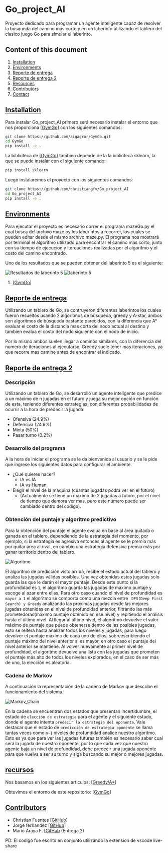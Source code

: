 # Go_project_AI
Proyecto dedicado para programar un agente inteligente capaz de resolver la busqueda del camino mas corto y en un laberinto utilizando el tablero del clasico juego Go para simular el laberinto.


## Content of this document

1. <a href="#installation">Installation</a>
2. <a href="#environments">Environments</a>
3. <a href="#Reporte_entrega">Reporte de entrega</a>
4. <a href="#Reporte_entrega_2">Reporte de entrega 2</a>
5. <a href="#resources">Resources</a>
6. <a href="#contributors">Contributors</a>
7. <a href="#contact">Contact</a>

<a href="#installation"><h2>Installation</h2></a>

Para instalar Go_project_AI primero será necesario instalar el entorno que nos proporciona [[GymGo](https://github.com/aigagror/GymGo)] con los siguientes comandos:
```bash
git clone https://github.com/aigagror/GymGo.git
cd GymGo
pip install -e .
```

La biblioteca de [[GymGo](https://github.com/aigagror/GymGo)] tambien depende de la la biblioteca sklearn, la que se puede instalar con el siguiente comando:
```bash
pip install sklearn
```

Luego instalaremos el proyecto con los siguientes comandos:
```bash
git clone https://github.com/christiangfv/Go_project_AI
cd Go_project_AI
pip install -e .
``` 


<a href="#Ejecucion"><h2>Environments</h2></a>

Para ejecutar el proyecto es necesario correr el programa mazeGo.py el cual busca del archivo maze.py los laberintos a recorrer, los cuales se pueden editar desde el mismo archivo maze.py.
El programa nos mostrará por terminal el algoritmo utilizado para encontrar el camino mas corto, junto con su tiempo de ejecucion y itereaciones realizadas por el algoritmo y el costo del camino encontrado.

Uno de los resultados que se pueden obtener del laberinto 5 es el siguiente:

![Resultados de laberinto 5](images/terminal.png)
![laberinto 5](images/lab5.png)


1. [[GymGo](https://github.com/aigagror/GymGo)]

<a href="#Reporte_entrega"><h2>Reporte de entrega</h2></a>

Utilizando un tablero de Go, se contruyeron diferentes laberintos los cuales fueron resueltos usando 2 algoritmos de búsqueda,
greedy y A-star, ambos son algoritmos de búsqueda bastante parecidos, con la diferencia que A* evaluar el costo de la distancia 
mas corta del nodo actual al destino y tambien evalua el costo del nodo siguiente 
con el nodo de inicio.

Por lo mismo ambos suelen llegar a caminos similares, con la diferencia del numero de iteraciones al ejecutarse, Greedy suele tener
mas iteraciones, ya que recorre mas camino antes de encontrar el indicado.

<a href="#Reporte_entrega_2"><h2>Reporte de entrega 2</h2></a>

### Descripción
Utilizando un tablero de Go, se desarrolló un agente inteligente que predice a un máximo de n jugadas en el futuro y juega su mejor opción en función de esta, teniendo diferentes estrategias, con diferentes probabilidades de ocurrir a la hora de predecir la jugada:
- Ofensiva (24.9%)
- Defensiva (24.9%)
- Mixta (50%)
- Pasar turno (0.2%)

### Desarrollo del programa
A la hora de iniciar el programa se le da bienvenida al usuario y se le pide que ingrese los siguientes datos para configurar el ambiente.
- ¿Qué quieres hacer?
    - IA vs IA
    - IA vs Human
- Elegir el nivel de la maquina (cuantas jugadas podrá ver en el futuro)
    - (Actualmente se tiene un maximo de 2 jugadas a futuro, por el nivel de tiempo que demora ver mas, pero este número puede ser cambiado dentro del código).

### Obtención del puntaje y algoritmo predictivo
Para la obtención del puntaje el agente evalua en base al área quitada o ganada en el tablero, dependiendo de la estrategía del momento,  por ejemplo, si la estrategia es agresiva entonces al agente se le premia más por quitar área al rival, en cambio una estrategia defensiva premia más por ganar territorio dentro del tablero.

![Algoritmo](images/prediction_algorithm.png)

El algoritmo de predicción visto arriba, recibe el estado actual del tablero y analiza las jugadas válidas posibles. Una vez obtenidas estas jugadas solo guarda las que le darán el mayor puntaje. Desde este punto si la profundidad es `1`, el algoritmo guarda las jugadas de máximo puntaje y escoge al azar entre ellas. Para otro caso cuando el nivel de profundidad es `mayor a 1` el algoritmo se comporta como una mezcla entre ` DFS(Deep First Search) y Greedy` analizando las proximas jugadas desde las mejores jugadas obtenidas en el nivel de profundidad anterior, filtrando las más prometedoras(máximo puntaje obtenido en ese nivel) y repitiendo el análisis hasta el último nivel. Al llegar al último nivel, el algoritmo devuelve el valor máximo de puntaje que puede obtenerse dentro de las posibles jugadas, esto se reitera hasta analizar todos los niveles y jugadas, para luego devolver el puntaje máximo de cada uno de ellos, sobreescribiendo el puntaje máximo del nivel anterior si es mayor, en otro caso el puntaje del nivel anterior se mantiene. Al volver nuevamente al primer nivel de profundidad, el algoritmo devuelve una lista con las jugadas que prometen el puntaje más alto de todos los niveles explorados, en el caso de ser más de uno, la elección es aleatoria.

### Cadena de Markov

A continuación la representación de la cadena de Markov que describe el funcionamiento del sistema.

![Markov_Chain](images/cadena_markov_go.png)

En la cadena se encuentran dos estados que presentan incertidumbre, el estado de `elección de estrategia` para el agente y el siguiente estado, donde el agente intenta `predecir la estrategia del oponente`. Vale destacar que el estado de `predicción de estrategia oponente` se llama tantas veces como `n-1` niveles de profundidad analice nuestro algoritmo. Esto es ya que para ver las jugadas futuras también es necesario saber cual será la jugada de nuestro oponente, por lo que cada vez que nuestro agente baja un nivel de profundidad, debe predecir una jugada oponente para que vuelva a ser su turno y siga buscando su mejor o mejores jugadas. 

<a href="#resources"><h2>recursos</h2></a>

Nos basamos en los siguientes articulos:
[[Greedy/A*](https://es.slideshare.net/AndrewFerlitsch/ai-greedy-and-astar-search)]

Obtuvimos el entorno de este repositorio:
[[GymGo](https://github.com/aigagror/GymGo)]


<a href="#contributors"><h2>Contributors</h2></a>


- Christian Fuentes [[GitHub](https://github.com/igormaraujo/)]
- Jorge fernandez [[GitHub](https://github.com/cafe-tera)]
- Mario Araya F. [[GitHub](https://github.com/k1ltr0h) (Entrega 2)

PD: El codigo fue escrito en conjunto utilizando la extension de vscode live-share
